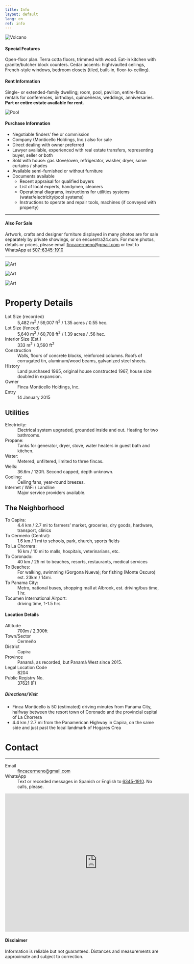 ```yaml
---
title: Info
layout: default
lang: en
ref: info
---
```





![Volcano](/assets/img/info1.jpg)


#### Special Features

Open-floor plan. Terra cotta floors, trimmed with wood. Eat-in kitchen with granite/butcher block counters. Cedar accents: high/vaulted ceilings, French-style windows, bedroom closets (tiled, built-in, floor-to-ceiling).

#### Rent Information

Single- or extended-family dwelling; room, pool, pavilion, entire-finca rentals for conferences, birthdays, quinceñeras, weddings, anniversaries.  **Part or entire estate available for rent.**


![Pool](/assets/img/info3.jpg)


#### Purchase Information

* Negotiable finders’ fee or commission
* Company (Monticello Holdings, Inc.) also for sale
* Direct dealing with owner preferred
* Lawyer available, experienced with real estate transfers, representing buyer, seller or both
* Sold with house: gas stove/oven, refrigerator, washer, dryer, some curtains / shades
* Available semi-furnished or without furniture
* Documents available
  * Recent appraisal for qualified buyers
  * List of local experts, handymen, cleaners
  * Operational diagrams, instructions for utilities systems (water/electricity/pool systems)
  * Instructions to operate and repair tools, machines (if conveyed with property)


---

#### Also For Sale

Artwork, crafts and designer furniture displayed in many photos are for sale separately by private showings, or on encuentra24.com.  For more photos, details or prices, please email <a href="mailto:fincacermeno@gmail.com">fincacermeno@gmail.com</a> or text to WhatsApp at <a href="https://api.whatsapp.com/send?phone=+50763451910">507-6345-1910</a>

---

![Art](/assets/img/info4.jpg)

![Art](/assets/img/info5.jpg)

![Art](/assets/img/info6.jpg)



# Property Details


<dl>
<dt>Lot Size (recorded)</dt>
<dd>5,482 m<sup>2</sup> / 59,007 ft<sup>2</sup> / 1.35 acres / 0.55 hec.</dd>

<dt>Lot Size (fenced)</dt>
<dd>5,640 m<sup>2</sup> / 60,708 ft<sup>2</sup> / 1.39 acres / .56 hec.</dd>

<dt>Interior Size (Est.)</dt>
<dd>333 m<sup>2</sup> / 3,590 ft<sup>2</sup></dd>

<dt>Construction</dt>
<dd>Walls, floors of concrete blocks, reinforced columns. Roofs of corrugated tin, aluminum/wood beams, galvanized steel sheets.</dd>

<dt>History</dt>
<dd>Land purchased 1965, original house constructed 1967, house size doubled in expansion.</dd>

<dt>Owner</dt>
<dd>Finca Monticello Holdings, Inc.</dd>

<dt>Entry</dt>
<dd>14 January 2015</dd>

</dl>


## Utilities

<dl>

<dt>Electricity:</dt>
<dd>Electrical system upgraded, grounded inside and out. Heating for two bathrooms.</dd>

<dt>Propane:</dt>
<dd>Tanks for generator, dryer, stove, water heaters in guest bath and kitchen.</dd>

<dt>Water:</dt>
<dd>Metered, unfiltered, limited to three fincas.</dd>

<dt>Wells:</dt>
<dd>36.6m / 120ft. Second capped, depth unknown.</dd>

<dt>Cooling:</dt>
<dd>Ceiling fans, year-round breezes.</dd>

<dt>Internet / WiFi / Landline</dt>
<dd>Major service providers available.</dd>

</dl>


## The Neighborhood

<dl>

<dt>To Capira:</dt>
<dd>4.4 km / 2.7 mi to farmers’ market, groceries, dry goods, hardware, transport, clinics</dd>

<dt>To Cermeño (Central):</dt>
<dd>1.6 km / 1 mi to schools, park, church, sports fields</dd>

<dt>To La Chorrera:</dt>
<dd>16 km / 10 mi to malls, hospitals, veterinarians, etc.</dd>

<dt>To Coronado:</dt>
<dd>40 km / 25 mi to beaches, resorts, restaurants, medical services</dd>

<dt>To Beaches:</dt>
<dd>For walking, swimming (Gorgona Nueva); for fishing (Monte Oscuro) est. 23km / 14mi.</dd>

<dt>To Panama City:</dt>
<dd>Metro, national buses, shopping mall at Albrook, est. driving/bus time, 1 hr.</dd>

<dt>Tocumen International Airport:</dt>
<dd>driving time, 1-1.5 hrs</dd>

</dl>




#### Location Details

<dl>
<dt>Altitude</dt>
<dd>700m / 2,300ft</dd>

<dt>Town/Sector</dt>
<dd>Cermeño</dd>

<dt>District</dt>
<dd>Capira</dd>

<dt>Province</dt>
<dd>Panamá, as recorded, but Panamá West since 2015.</dd>

<dt>Legal Location Code</dt>
<dd>8204</dd>

<dt>Public Registry No.</dt>
<dd>37621 (F)</dd>

</dl>





##### Directions/Visit

*   Finca Monticello is 50 (estimated) driving minutes from Panama City, halfway between the resort town of Coronado and the provincial capital of La Chorrera
*   4.4 km / 2.7 mi from the Panamerican Highway in Capira, on the same side and just past the local landmark of Hogares Crea





# Contact
---

<dl>

<dt>Email</dt>
<dd><a href="mailto:fincacermeno@gmail.com">fincacermeno@gmail.com</a></dd>

<dt>WhatsApp</dt>
<dd>Text or recorded messages in Spanish or English to <a href="https://api.whatsapp.com/send?phone=+50763451910">6345-1910</a>. No calls, please.</dd>

</dl>

<iframe src="https://www.google.com/maps/embed?pb=!1m14!1m8!1m3!1d1219.4921548574143!2d-79.8495633!3d8.7434212!3m2!1i1024!2i768!4f13.1!3m3!1m2!1s0x0%3A0x0!2zOMKwNDQnMzMuNyJOIDc5wrA1MCc1OC40Ilc!5e1!3m2!1sen!2sus!4v1591891626735!5m2!1sen!2sus" width="600" height="450" frameborder="0" style="border:0;" allowfullscreen="" aria-hidden="false" tabindex="0"></iframe>


#### Disclaimer  
Information is reliable but not guaranteed. Distances and measurements are approximate and subject to correction.
